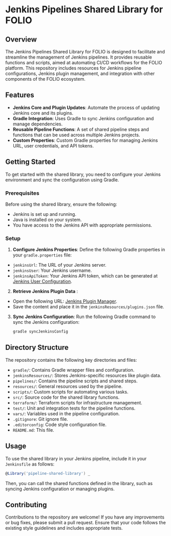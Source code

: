 # Jenkins Pipelines Shared Library for FOLIO

## Overview

The Jenkins Pipelines Shared Library for FOLIO is designed to facilitate and streamline the management of Jenkins pipelines. It provides reusable functions and scripts, aimed at automating CI/CD workflows for the FOLIO platform. This repository includes resources for Jenkins pipeline configurations, Jenkins plugin management, and integration with other components of the FOLIO ecosystem.

## Features

- **Jenkins Core and Plugin Updates**: Automate the process of updating Jenkins core and its plugins.
- **Gradle Integration**: Uses Gradle to sync Jenkins configuration and manage dependencies.
- **Reusable Pipeline Functions**: A set of shared pipeline steps and functions that can be used across multiple Jenkins projects.
- **Custom Properties**: Custom Gradle properties for managing Jenkins URL, user credentials, and API tokens.

## Getting Started

To get started with the shared library, you need to configure your Jenkins environment and sync the configuration using Gradle.

### Prerequisites

Before using the shared library, ensure the following:

- Jenkins is set up and running.
- Java is installed on your system.
- You have access to the Jenkins API with appropriate permissions.

### Setup

1. **Configure Jenkins Properties**: Define the following Gradle properties in your `gradle.properties` file:
  - `jenkinsUrl`: The URL of your Jenkins server.
  - `jenkinsUser`: Your Jenkins username.
  - `jenkinsApiToken`: Your Jenkins API token, which can be generated at [Jenkins User Configuration](https://{jenkinsUrl}/user/{jenkinsUrl}/configure).

2. **Retrieve Jenkins Plugin Data** :
  - Open the following URL: [Jenkins Plugin Manager](https://jenkins-aws.indexdata.com/pluginManager/api/json?depth=2).
  - Save the content and place it in the `jenkinsResources/plugins.json` file.

3. **Sync Jenkins Configuration**:
   Run the following Gradle command to sync the Jenkins configuration:
    ```bash
    gradle syncJenkinsConfig
    ```

## Directory Structure

The repository contains the following key directories and files:

- `gradle/`: Contains Gradle wrapper files and configuration.
- `jenkinsResources/`: Stores Jenkins-specific resources like plugin data.
- `pipelines/`: Contains the pipeline scripts and shared steps.
- `resources/`: General resources used by the pipeline.
- `scripts/`: Custom scripts for automating various tasks.
- `src/`: Source code for the shared library functions.
- `terraform/`: Terraform scripts for infrastructure management.
- `test/`: Unit and integration tests for the pipeline functions.
- `vars/`: Variables used in the pipeline configuration.
- `.gitignore`: Git ignore file.
- `.editorconfig`: Code style configuration file.
- `README.md`: This file.

## Usage

To use the shared library in your Jenkins pipeline, include it in your `Jenkinsfile` as follows:

```groovy
@Library('pipeline-shared-library') _
```

Then, you can call the shared functions defined in the library, such as syncing Jenkins configuration or managing plugins.

## Contributing

Contributions to the repository are welcome! If you have any improvements or bug fixes, please submit a pull request. Ensure that your code follows the existing style guidelines and includes appropriate tests.
